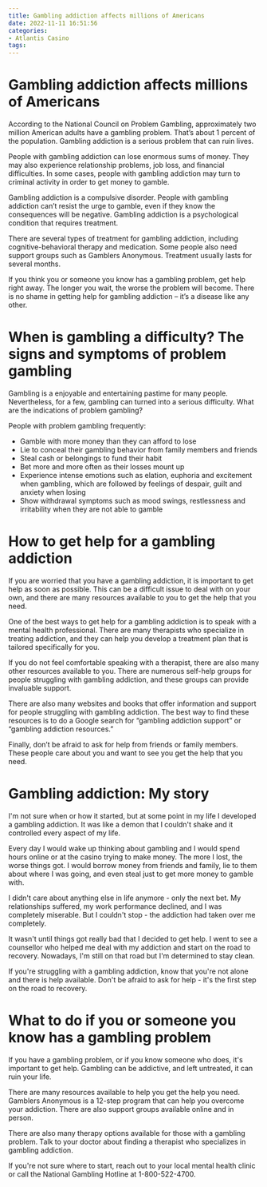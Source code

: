 ```yaml
---
title: Gambling addiction affects millions of Americans
date: 2022-11-11 16:51:56
categories:
- Atlantis Casino
tags:
---
```



#  Gambling addiction affects millions of Americans

According to the National Council on Problem Gambling, approximately two million American adults have a gambling problem. That’s about 1 percent of the population. Gambling addiction is a serious problem that can ruin lives.

People with gambling addiction can lose enormous sums of money. They may also experience relationship problems, job loss, and financial difficulties. In some cases, people with gambling addiction may turn to criminal activity in order to get money to gamble.

Gambling addiction is a compulsive disorder. People with gambling addiction can’t resist the urge to gamble, even if they know the consequences will be negative. Gambling addiction is a psychological condition that requires treatment.

There are several types of treatment for gambling addiction, including cognitive-behavioral therapy and medication. Some people also need support groups such as Gamblers Anonymous. Treatment usually lasts for several months.

If you think you or someone you know has a gambling problem, get help right away. The longer you wait, the worse the problem will become. There is no shame in getting help for gambling addiction – it’s a disease like any other.

#  When is gambling a difficulty? The signs and symptoms of problem gambling

Gambling is a enjoyable and entertaining pastime for many people. Nevertheless, for a few, gambling can turned into a serious difficulty. What are the indications of problem gambling?

People with problem gambling frequently:

- Gamble with more money than they can afford to lose
- Lie to conceal their gambling behavior from family members and friends
- Steal cash or belongings to fund their habit
- Bet more and more often as their losses mount up
- Experience intense emotions such as elation, euphoria and excitement when gambling, which are followed by feelings of despair, guilt and anxiety when losing
- Show withdrawal symptoms such as mood swings, restlessness and irritability when they are not able to gamble

#  How to get help for a gambling addiction

If you are worried that you have a gambling addiction, it is important to get help as soon as possible. This can be a difficult issue to deal with on your own, and there are many resources available to you to get the help that you need.

One of the best ways to get help for a gambling addiction is to speak with a mental health professional. There are many therapists who specialize in treating addiction, and they can help you develop a treatment plan that is tailored specifically for you.

If you do not feel comfortable speaking with a therapist, there are also many other resources available to you. There are numerous self-help groups for people struggling with gambling addiction, and these groups can provide invaluable support.

There are also many websites and books that offer information and support for people struggling with gambling addiction. The best way to find these resources is to do a Google search for “gambling addiction support” or “gambling addiction resources.”

Finally, don’t be afraid to ask for help from friends or family members. These people care about you and want to see you get the help that you need.

#  Gambling addiction: My story

I'm not sure when or how it started, but at some point in my life I developed a gambling addiction. It was like a demon that I couldn't shake and it controlled every aspect of my life.

Every day I would wake up thinking about gambling and I would spend hours online or at the casino trying to make money. The more I lost, the worse things got. I would borrow money from friends and family, lie to them about where I was going, and even steal just to get more money to gamble with.

I didn't care about anything else in life anymore - only the next bet. My relationships suffered, my work performance declined, and I was completely miserable. But I couldn't stop - the addiction had taken over me completely.

It wasn't until things got really bad that I decided to get help. I went to see a counsellor who helped me deal with my addiction and start on the road to recovery. Nowadays, I'm still on that road but I'm determined to stay clean.

If you're struggling with a gambling addiction, know that you're not alone and there is help available. Don't be afraid to ask for help - it's the first step on the road to recovery.

#  What to do if you or someone you know has a gambling problem

If you have a gambling problem, or if you know someone who does, it's important to get help. Gambling can be addictive, and left untreated, it can ruin your life.

There are many resources available to help you get the help you need. Gamblers Anonymous is a 12-step program that can help you overcome your addiction. There are also support groups available online and in person.

There are also many therapy options available for those with a gambling problem. Talk to your doctor about finding a therapist who specializes in gambling addiction.

If you're not sure where to start, reach out to your local mental health clinic or call the National Gambling Hotline at 1-800-522-4700.